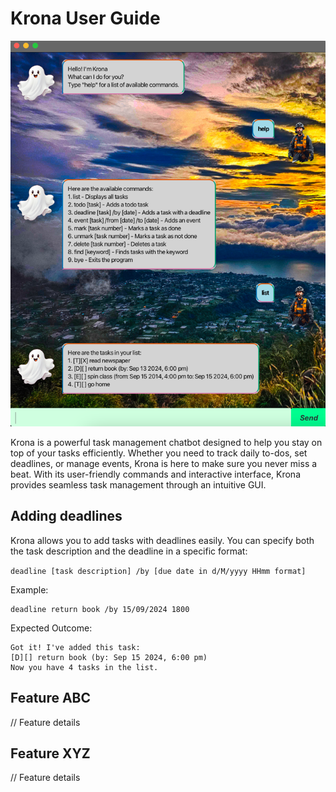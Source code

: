 # Krona User Guide

![img.png](Ui.png)

Krona is a powerful task management chatbot designed to help you stay on top of your tasks efficiently. Whether you need to track daily to-dos, set deadlines, or manage events, Krona is here to make sure you never miss a beat. With its user-friendly commands and interactive interface, Krona provides seamless task management through an intuitive GUI.
## Adding deadlines

Krona allows you to add tasks with deadlines easily. You can specify both the task description and the deadline in a specific format:

`deadline [task description] /by [due date in d/M/yyyy HHmm format]`

Example: 
```
deadline return book /by 15/09/2024 1800
```

Expected Outcome:

```
Got it! I've added this task:
[D][] return book (by: Sep 15 2024, 6:00 pm)
Now you have 4 tasks in the list.
```

## Feature ABC

// Feature details


## Feature XYZ

// Feature details